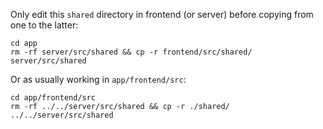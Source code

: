 Only edit this `shared` directory in frontend (or server) before copying from one to the latter:

    cd app
    rm -rf server/src/shared && cp -r frontend/src/shared/ server/src/shared

Or as usually working in `app/frontend/src`:

    cd app/frontend/src
    rm -rf ../../server/src/shared && cp -r ./shared/ ../../server/src/shared
